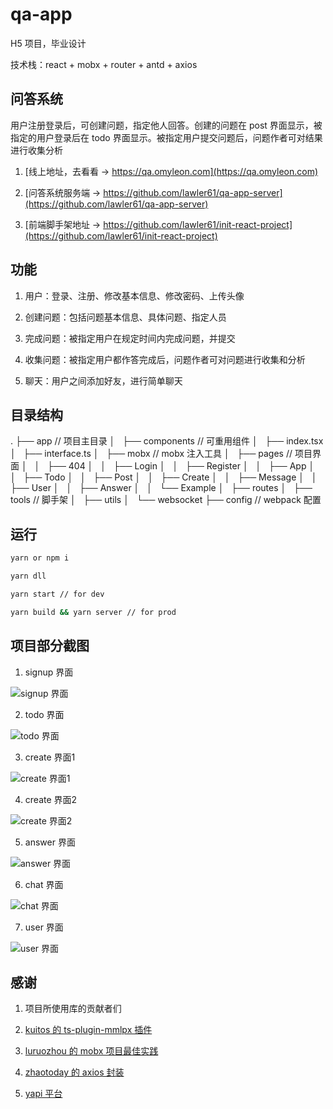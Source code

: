 # qa-app

H5 项目，毕业设计

技术栈：react + mobx + router + antd + axios

## 问答系统

用户注册登录后，可创建问题，指定他人回答。创建的问题在 post 界面显示，被指定的用户登录后在 todo 界面显示。被指定用户提交问题后，问题作者可对结果进行收集分析

1. [线上地址，去看看 -> https://qa.omyleon.com](https://qa.omyleon.com)

2. [问答系统服务端 -> https://github.com/lawler61/qa-app-server](https://github.com/lawler61/qa-app-server)

3. [前端脚手架地址 -> https://github.com/lawler61/init-react-project](https://github.com/lawler61/init-react-project)

## 功能

1. 用户：登录、注册、修改基本信息、修改密码、上传头像

2. 创建问题：包括问题基本信息、具体问题、指定人员

3. 完成问题：被指定用户在规定时间内完成问题，并提交

4. 收集问题：被指定用户都作答完成后，问题作者可对问题进行收集和分析

5. 聊天：用户之间添加好友，进行简单聊天

## 目录结构

.
├── app // 项目主目录
│   ├── components // 可重用组件
│   ├── index.tsx
│   ├── interface.ts
│   ├── mobx // mobx 注入工具
│   ├── pages // 项目界面
│   │   ├── 404
│   │   ├── Login
│   │   ├── Register
│   │   ├── App
│   │   ├── Todo
│   │   ├── Post
│   │   ├── Create
│   │   ├── Message
│   │   ├── User
│   │   ├── Answer
│   │   └── Example
│   ├── routes
│   ├── tools // 脚手架
│   ├── utils
│   └── websocket
├── config // webpack 配置

## 运行

```bash
yarn or npm i

yarn dll

yarn start // for dev

yarn build && yarn server // for prod
```

## 项目部分截图

1. signup 界面

![signup 界面](./images/2.signup.png)

2. todo 界面

![todo 界面](./images/3.todo.png)

3. create 界面1

![create 界面1](./images/5.create.png)

4. create 界面2

![create 界面2](./images/6.create2.png)

5. answer 界面

![answer 界面](./images/7.answer.png)

6. chat 界面

![chat 界面](./images/8.chat.png)

7. user 界面

![user 界面](./images/9.user.png)

## 感谢

1. 项目所使用库的贡献者们

2. [kuitos 的 ts-plugin-mmlpx 插件](https://github.com/mmlpxjs/ts-plugin-mmlpx)

3. [luruozhou 的 mobx 项目最佳实践](https://github.com/luruozhou/mobx-example)

4. [zhaotoday 的 axios 封装](https://github.com/zhaotoday/rest)

5. [yapi 平台](https://github.com/YMFE/yapi)
